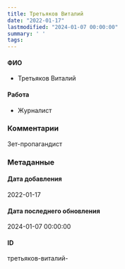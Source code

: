 ```yaml
---
title: Третьяков Виталий
date: "2022-01-17"
lastmodified: "2024-01-07 00:00:00"
summary: ' '
tags: 
---
```

<!--# pp1-->
<!--## Фигурант-->
<!--### Личные данные-->
#### ФИО
- Третьяков Виталий
#### Работа
- Журналист
### Комментарии
Зет-пропагандист
### Метаданные
#### Дата добавления
2022-01-17
#### Дата последнего обновления
2024-01-07 00:00:00
#### ID
третьяков-виталий-
<!--## END;-->

